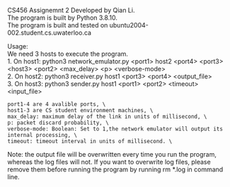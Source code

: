 CS456 Assignemnt 2   Developed by Qian Li. \
The program is built by Python 3.8.10. \
The program is built and tested on ubuntu2004-002.student.cs.uwaterloo.ca

Usage: \
    We need 3 hosts to execute the program. \
    1. On host1: python3 network_emulator.py \<port1> host2 \<port4> \<port3> \<host3> \<port2> <max_delay> \<p> \<verbose-mode> \
    2. On host2: python3 receiver.py host1 \<port3> \<port4> \<output_file> \
    3. On host3: python3 sender.py host1 \<port1> \<port2> \<timeout> \<input_file>
    
    port1-4 are 4 avalible ports, \
    host1-3 are CS student environment machines, \
    max_delay: maximum delay of the link in units of millisecond, \
    p: packet discard probability, \
    verbose-mode: Boolean: Set to 1,the network emulator will output its internal processing, \
    timeout: timeout interval in units of millisecond. \

Note: the output file will be overwritten every time you run the program, whereas the log files will not. If you want to overwrite log files, please remove them before running the program by running rm *.log in command line.
